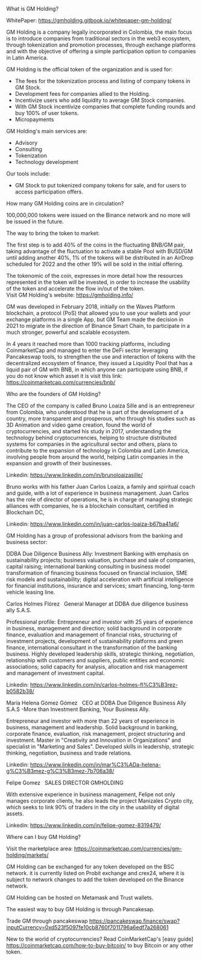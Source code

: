 What is GM Holding?

WhitePaper: https://gmholding.gitbook.io/whitepaper-gm-holding/

GM Holding is a company legally incorporated in Colombia, the main focus is to introduce companies from traditional sectors in the web3 ecosystem, through tokenization and promotion processes, through exchange platforms and with the objective of offering a simple participation option to companies in Latin America.

GM Holding is the official token of the organization and is used for:

- The fees for the tokenization process and listing of company tokens in GM Stock.
- Development fees for companies allied to the Holding.
- Incentivize users who add liquidity to average GM Stock companies.
- With GM Stock incentivize companies that complete funding rounds and buy 100% of user tokens.
- Micropayments 


GM Holding's main services are:

- Advisory
- Consulting 
- Tokenization
- Technology development

Our tools include:

- GM Stock to put tokenized company tokens for sale, and for users to access participation offers.


How many GM Holding coins are in circulation?

100,000,000 tokens were issued on the Binance network and no more will be issued in the future. 

The way to bring the token to market:

The first step is to add 40% of the coins in the fluctuating BNB/GM pair, taking advantage of the fluctuation to activate a stable Pool with BUSD/GM until adding another 40%, 1% of the tokens will be distributed in an AirDrop scheduled for 2022 and the other 19% will be sold in the initial offering. 

The tokenomic of the coin, expresses in more detail how the resources represented in the token will be invested, in order to increase the usability of the token and accelerate the flow in/out of the token.  
Visit GM Holding's website: https://gmholding.info/

GM was developed in February 2018, initially on the Waves Platform blockchain, a protocol (PoS) that allowed you to use your wallets and your exchange platforms in a single App, but GM Team made the decision in 2021 to migrate in the direction of Binance Smart Chain, to participate in a much stronger, powerful and scalable ecosystem.

In 4 years it reached more than 1000 tracking platforms, including CoinmarketCap and managed to enter the DeFi sector leveraging Pancakeswap tools, to strengthen the use and interaction of tokens with the decentralized ecosystem of finance, they issued a Liquidity Pool that has a liquid pair of GM with BNB, in which anyone can participate using BNB, if you do not know which asset it is visit this link: https://coinmarketcap.com/currencies/bnb/ 


Who are the founders of GM Holding?

The CEO of the company is called Bruno Loaiza Sille and is an entrepreneur from Colombia, who understood that he is part of the development of a country, more transparent and prosperous, who through his studies such as 3D Animation and video game creation, found the world of cryptocurrencies, and started his study in 2017, understanding the technology behind cryptocurrencies, helping to structure distributed systems for companies in the agricultural sector and others, plans to contribute to the expansion of technology in Colombia and Latin America, involving people from around the world, helping Latin companies in the expansion and growth of their businesses. 

Linkedin: https://www.linkedin.com/in/brunoloaizasille/

Bruno works with his father Juan Carlos Loaiza, a family and spiritual coach and guide, with a lot of experience in business management. Juan Carlos has the role of director of operations, he is in charge of managing strategic alliances with companies, he is a blockchain consultant, certified in Blockchain DC, 

Linkedin: https://www.linkedin.com/in/juan-carlos-loaiza-b67ba41a6/ 

GM Holding has a group of professional advisors from the banking and business sector: 

DDBA Due Diligence Business Ally: Investment Banking with emphasis on sustainability projects; business valuation, purchase and sale of companies, capital raising; international banking consulting in business model transformation of financing business focused on financial inclusion, SME risk models and sustainability; digital acceleration with artificial intelligence for financial institutions, insurance and services; smart financing, long-term vehicle leasing line.


Carlos Holmes Flórez  
General Manager at DDBA due diligence business ally S.A.S.

Professional profile: Entrepreneur and investor with 25 years of experience in business, management and direction; solid background in corporate finance, evaluation and management of financial risks, structuring of investment projects, development of sustainability platforms and green finance, international consultant in the transformation of the banking business. Highly developed leadership skills, strategic thinking, negotiation, relationship with customers and suppliers, public entities and economic associations; solid capacity for analysis, allocation and risk management and management of investment capital.

Linkedin: https://www.linkedin.com/in/carlos-holmes-fl%C3%B3rez-b0582b38/ 

María Helena Gómez Gómez  
CEO at DDBA Due Diligence Business Ally S.A.S -More than Investment Banking, Your Business Ally.

Entrepreneur and investor with more than 22 years of experience in business, management and leadership. Solid background in banking, corporate finance, evaluation, risk management, project structuring and investment. Master in "Creativity and Innovation in Organizations" and specialist in "Marketing and Sales". Developed skills in leadership, strategic thinking, negotiation, business and trade relations.

Linkedin: https://www.linkedin.com/in/mar%C3%ADa-helena-g%C3%B3mez-g%C3%B3mez-7b706a38/

Felipe Gomez  
SALES DIRECTOR GMHOLDING

With extensive experience in business management, Felipe not only manages corporate clients, he also leads the project Manizales Crypto city, which seeks to link 90% of traders in the city in the usability of digital assets. 

Linkedin: https://www.linkedin.com/in/felipe-gomez-8319479/ 


Where can I buy GM Holding?

Visit the marketplace area: https://coinmarketcap.com/currencies/gm-holding/markets/ 

GM Holding can be exchanged for any token developed on the BSC network. it is currently listed on Probit exchange and crex24, where it is subject to network changes to add the token developed on the Binance network. 

GM Holding can be hosted on Metamask and Trust wallets.

The easiest way to buy GM Holding is through Pancakesap.

Trade GM through pancakeswap https://pancakeswap.finance/swap?inputCurrency=0xd523f5097fe10cb8760f7011796a6edf7a268061

New to the world of cryptocurrencies? Read CoinMarketCap's [easy guide] https://coinmarketcap.com/how-to-buy-bitcoin/ to buy Bitcoin or any other token.
